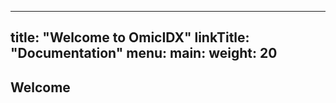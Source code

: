 
---
title: "Welcome to OmicIDX"
linkTitle: "Documentation"
menu:
  main:
    weight: 20
---

## Welcome
